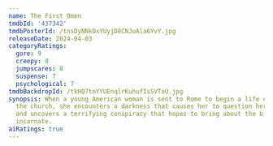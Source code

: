 ```yaml
---
name: The First Omen
tmdbId: '437342'
tmdbPosterId: /tnsDyNNkOxYUyjD8CNJoAla6YvY.jpg
releaseDate: 2024-04-03
categoryRatings:
  gore: 9
  creepy: 8
  jumpscares: 8
  suspense: 7
  psychological: 7
tmdbBackdropId: /tkHQ7tnYYUEnqlrKuhufIsSVToU.jpg
synopsis: When a young American woman is sent to Rome to begin a life of service to
  the church, she encounters a darkness that causes her to question her own faith
  and uncovers a terrifying conspiracy that hopes to bring about the birth of evil
  incarnate.
aiRatings: true
---
```


